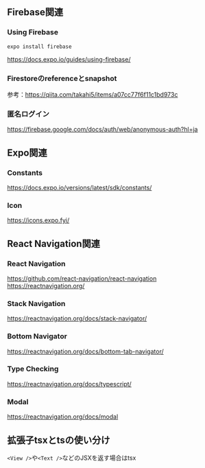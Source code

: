 ## Firebase関連

### Using Firebase
```
expo install firebase
```
https://docs.expo.io/guides/using-firebase/

### Firestoreのreferenceとsnapshot
参考：https://qiita.com/takahi5/items/a07cc77f6f11c1bd973c

### 匿名ログイン
https://firebase.google.com/docs/auth/web/anonymous-auth?hl=ja

## Expo関連
### Constants
https://docs.expo.io/versions/latest/sdk/constants/

### Icon
https://icons.expo.fyi/

## React Navigation関連
### React Navigation
https://github.com/react-navigation/react-navigation
https://reactnavigation.org/

### Stack Navigation
https://reactnavigation.org/docs/stack-navigator/

### Bottom Navigator
https://reactnavigation.org/docs/bottom-tab-navigator/

### Type Checking
https://reactnavigation.org/docs/typescript/

### Modal
https://reactnavigation.org/docs/modal

## 拡張子tsxとtsの使い分け
```<View />```や```<Text />```などのJSXを返す場合はtsx